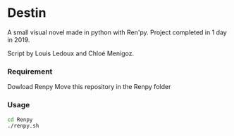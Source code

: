 # Destin
A small visual novel made in python with Ren'py. 
Project completed in 1 day in 2019.
 
Script by Louis Ledoux and Chloé Menigoz.

### Requirement 
Dowload Renpy
Move this repository in the Renpy folder

### Usage
```bash
cd Renpy
./renpy.sh
```
